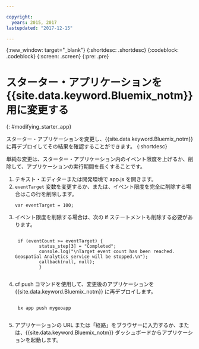 ```yaml
---

copyright:
  years: 2015, 2017
lastupdated: "2017-12-15"

---
```


<!-- Attribute definitions -->
{:new_window: target="_blank"}
{:shortdesc: .shortdesc}
{:codeblock: .codeblock}
{:screen: .screen}
{:pre: .pre}

# スターター・アプリケーションを {{site.data.keyword.Bluemix_notm}} 用に変更する
{: #modifying_starter_app}

スターター・アプリケーションを変更し、{{site.data.keyword.Bluemix_notm}} に再デプロイしてその結果を確認することができます。
{:shortdesc}


単純な変更は、スターター・アプリケーション内のイベント限度を上げるか、削除して、アプリケーションの実行期間を長くすることです。

1. テキスト・エディターまたは開発環境で app.js を開きます。
1. `eventTarget` 変数を変更するか、または、イベント限度を完全に削除する場合はこの行を削除します。
	 <pre><code>var eventTarget = 100;</code></pre>
1. イベント限度を削除する場合は、次の if ステートメントも削除する必要があります。
	 <pre><code>  
	if (eventCount >= eventTarget) {
		    status_step[3] = "Completed";
		    console.log("\nTarget event count has been reached.  Geospatial Analytics service will be stopped.\n");
		    callback(null, null);
		    }
	</code></pre>
1. cf push コマンドを使用して、変更後のアプリケーションを {{site.data.keyword.Bluemix_notm}} に再デプロイします。
	 <pre><code>  
	bx app push mygeoapp
	</code></pre>
1. アプリケーションの URL または「経路」をブラウザーに入力するか、または、{{site.data.keyword.Bluemix_notm}} ダッシュボードからアプリケーションを起動します。
